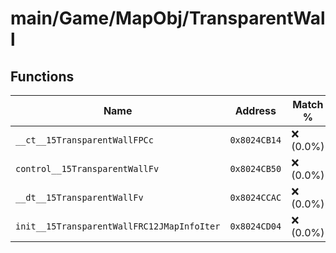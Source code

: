 # main/Game/MapObj/TransparentWall

## Functions

| Name | Address | Match % |
|------|---------|---------|
| `__ct__15TransparentWallFPCc` | `0x8024CB14` | :x: (0.0%) |
| `control__15TransparentWallFv` | `0x8024CB50` | :x: (0.0%) |
| `__dt__15TransparentWallFv` | `0x8024CCAC` | :x: (0.0%) |
| `init__15TransparentWallFRC12JMapInfoIter` | `0x8024CD04` | :x: (0.0%) |